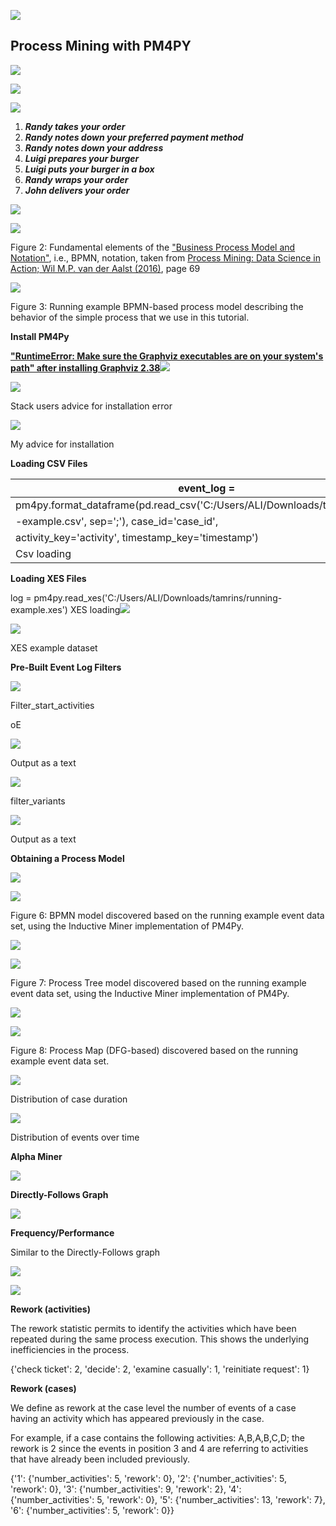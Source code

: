 ﻿![](Aspose.Words.536437b3-d701-4b56-9ee3-8772743ea048.001.png)

## Process Mining with PM4PY

![](Aspose.Words.536437b3-d701-4b56-9ee3-8772743ea048.002.jpeg)

![](Aspose.Words.536437b3-d701-4b56-9ee3-8772743ea048.003.jpeg)

![](Aspose.Words.536437b3-d701-4b56-9ee3-8772743ea048.004.jpeg)

1. ***Randy takes your order***
1. ***Randy notes down your preferred payment method***
1. ***Randy notes down your address***
1. ***Luigi prepares your burger***
1. ***Luigi puts your burger in a box***
1. ***Randy wraps your order***
1. ***John delivers your order***

![](Aspose.Words.536437b3-d701-4b56-9ee3-8772743ea048.005.png)

![](Aspose.Words.536437b3-d701-4b56-9ee3-8772743ea048.006.png)

Figure 2: Fundamental elements of the ["Business Process Model and Notation"](http://bpmn.org/), i.e., BPMN, notation, taken from [Process Mining: Data Science in Action; Wil M.P. van der Aalst (2016)](https://www.springer.com/gp/book/9783662498507), page 69

![](Aspose.Words.536437b3-d701-4b56-9ee3-8772743ea048.007.jpeg)

Figure 3: Running example BPMN-based process model describing the behavior of the simple process that we use in this tutorial.

**Install PM4Py**

[**"RuntimeError: Make sure the Graphviz executables are on your system's path" after installing Graphviz 2.38**](https://stackoverflow.com/questions/35064304/runtimeerror-make-sure-the-graphviz-executables-are-on-your-systems-path-aft)![](Aspose.Words.536437b3-d701-4b56-9ee3-8772743ea048.008.png)

![](Aspose.Words.536437b3-d701-4b56-9ee3-8772743ea048.009.jpeg)

Stack users advice for installation error

![](Aspose.Words.536437b3-d701-4b56-9ee3-8772743ea048.010.jpeg)

My advice for installation

**Loading CSV Files**



|event\_log =|
| - |
|pm4py.format\_dataframe(pd.read\_csv('C:/Users/ALI/Downloads/tamrins/running|
|-example.csv', sep=';'), case\_id='case\_id',|
|activity\_key='activity', timestamp\_key='timestamp')|
|Csv loading|
**Loading XES Files**

log = pm4py.read\_xes('C:/Users/ALI/Downloads/tamrins/running-example.xes') XES loading![](Aspose.Words.536437b3-d701-4b56-9ee3-8772743ea048.011.png)

![](Aspose.Words.536437b3-d701-4b56-9ee3-8772743ea048.012.jpeg)

XES example dataset

**Pre-Built Event Log Filters**

![](Aspose.Words.536437b3-d701-4b56-9ee3-8772743ea048.013.png)

Filter\_start\_activities

oE

![](Aspose.Words.536437b3-d701-4b56-9ee3-8772743ea048.014.png)

Output as a text

![](Aspose.Words.536437b3-d701-4b56-9ee3-8772743ea048.015.png)

filter\_variants

![](Aspose.Words.536437b3-d701-4b56-9ee3-8772743ea048.016.png)

Output as a text

**Obtaining a Process Model**

![](Aspose.Words.536437b3-d701-4b56-9ee3-8772743ea048.017.png)

![](Aspose.Words.536437b3-d701-4b56-9ee3-8772743ea048.018.png)

Figure 6: BPMN model discovered based on the running example event data set, using the Inductive Miner implementation of PM4Py.

![](Aspose.Words.536437b3-d701-4b56-9ee3-8772743ea048.019.png)

![](Aspose.Words.536437b3-d701-4b56-9ee3-8772743ea048.020.png)

Figure 7: Process Tree model discovered based on the running example event data set, using the Inductive Miner implementation of PM4Py.

![](Aspose.Words.536437b3-d701-4b56-9ee3-8772743ea048.021.png)

![](Aspose.Words.536437b3-d701-4b56-9ee3-8772743ea048.022.png)

Figure 8: Process Map (DFG-based) discovered based on the running example event data set.

![](Aspose.Words.536437b3-d701-4b56-9ee3-8772743ea048.023.png)

Distribution of case duration

![](Aspose.Words.536437b3-d701-4b56-9ee3-8772743ea048.024.png)

Distribution of events over time

**Alpha Miner**

![](Aspose.Words.536437b3-d701-4b56-9ee3-8772743ea048.025.png)

**Directly-Follows Graph**

![](Aspose.Words.536437b3-d701-4b56-9ee3-8772743ea048.026.png)

**Frequency/Performance**

Similar to the Directly-Follows graph

![](Aspose.Words.536437b3-d701-4b56-9ee3-8772743ea048.027.png)

![](Aspose.Words.536437b3-d701-4b56-9ee3-8772743ea048.028.jpeg)

**Rework (activities)**

The rework statistic permits to identify the activities which have been repeated during the same process execution. This shows the underlying inefficiencies in the process.

{'check ticket': 2, 'decide': 2, 'examine casually': 1, 'reinitiate request': 1}

**Rework (cases)**

We define as rework at the case level the number of events of a case having an activity which has appeared previously in the case.

For example, if a case contains the following activities: A,B,A,B,C,D; the rework is 2 since the events in position 3 and 4 are referring to activities that have already been included previously.

{'1': {'number\_activities': 5, 'rework': 0}, '2': {'number\_activities': 5, 'rework': 0}, '3': {'number\_activities': 9, 'rework': 2}, '4': {'number\_activities': 5, 'rework': 0}, '5': {'number\_activities': 13, 'rework': 7}, '6': {'number\_activities': 5, 'rework': 0}}
